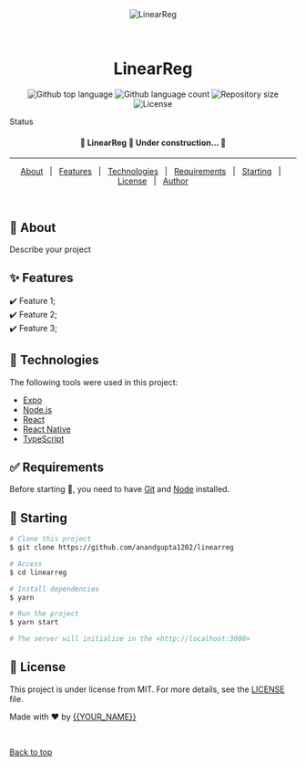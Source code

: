<div align="center" id="top"> 
  <img src="./.github/app.gif" alt="LinearReg" />

  &#xa0;

  <!-- <a href="https://linearreg.netlify.app">Demo</a> -->
</div>

<h1 align="center">LinearReg</h1>

<p align="center">
  <img alt="Github top language" src="https://img.shields.io/github/languages/top/anandgupta1202/linearreg?color=56BEB8">

  <img alt="Github language count" src="https://img.shields.io/github/languages/count/anandgupta1202/linearreg?color=56BEB8">

  <img alt="Repository size" src="https://img.shields.io/github/repo-size/anandgupta1202/linearreg?color=56BEB8">

  <img alt="License" src="https://img.shields.io/github/license/anandgupta1202/linearreg?color=56BEB8">

  <!-- <img alt="Github issues" src="https://img.shields.io/github/issues/anandgupta1202/linearreg?color=56BEB8" /> -->

  <!-- <img alt="Github forks" src="https://img.shields.io/github/forks/anandgupta1202/linearreg?color=56BEB8" /> -->

  <!-- <img alt="Github stars" src="https://img.shields.io/github/stars/anandgupta1202/linearreg?color=56BEB8" /> -->
</p>

Status

<h4 align="center"> 
	🚧  LinearReg 🚀 Under construction...  🚧
</h4> 

<hr>

<p align="center">
  <a href="#dart-about">About</a> &#xa0; | &#xa0; 
  <a href="#sparkles-features">Features</a> &#xa0; | &#xa0;
  <a href="#rocket-technologies">Technologies</a> &#xa0; | &#xa0;
  <a href="#white_check_mark-requirements">Requirements</a> &#xa0; | &#xa0;
  <a href="#checkered_flag-starting">Starting</a> &#xa0; | &#xa0;
  <a href="#memo-license">License</a> &#xa0; | &#xa0;
  <a href="https://github.com/anandgupta1202" target="_blank">Author</a>
</p>

<br>

## :dart: About ##

Describe your project

## :sparkles: Features ##

:heavy_check_mark: Feature 1;\
:heavy_check_mark: Feature 2;\
:heavy_check_mark: Feature 3;

## :rocket: Technologies ##

The following tools were used in this project:

- [Expo](https://expo.io/)
- [Node.js](https://nodejs.org/en/)
- [React](https://pt-br.reactjs.org/)
- [React Native](https://reactnative.dev/)
- [TypeScript](https://www.typescriptlang.org/)

## :white_check_mark: Requirements ##

Before starting :checkered_flag:, you need to have [Git](https://git-scm.com) and [Node](https://nodejs.org/en/) installed.

## :checkered_flag: Starting ##

```bash
# Clone this project
$ git clone https://github.com/anandgupta1202/linearreg

# Access
$ cd linearreg

# Install dependencies
$ yarn

# Run the project
$ yarn start

# The server will initialize in the <http://localhost:3000>
```

## :memo: License ##

This project is under license from MIT. For more details, see the [LICENSE](LICENSE.md) file.


Made with :heart: by <a href="https://github.com/anandgupta1202" target="_blank">{{YOUR_NAME}}</a>

&#xa0;

<a href="#top">Back to top</a>
